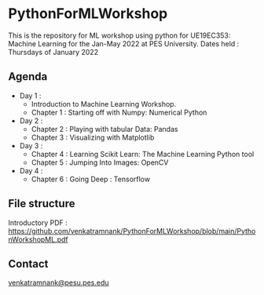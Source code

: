 # PythonForMLWorkshop
This is the repository for ML workshop using python for UE19EC353: Machine Learning for the Jan-May 2022 at PES University.
Dates held : Thursdays of January 2022

## Agenda 
- Day 1 : 
  - Introduction to Machine Learning Workshop. 
  - Chapter 1 : Starting off with Numpy: Numerical Python
- Day 2 : 
  - Chapter 2 : Playing with tabular Data: Pandas
  - Chapter 3 : Visualizing with Matplotlib
- Day 3 : 
  - Chapter 4 : Learning Scikit Learn: The Machine Learning Python tool
  - Chapter 5 : Jumping Into Images: OpenCV
- Day 4 :
  - Chapter 6 : Going Deep : Tensorflow

## File structure
Introductory PDF : https://github.com/venkatramnank/PythonForMLWorkshop/blob/main/PythonWorkshopML.pdf

## Contact
venkatramnank@pesu.pes.edu
